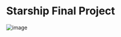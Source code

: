 # Starship Final Project
 
![image](![image](https://user-images.githubusercontent.com/73644506/175007652-184b5338-292e-4a27-8272-7855e26fd45f.png))
